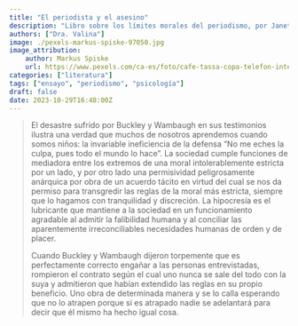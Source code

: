 ```yaml
---
title: "El periodista y el asesino"
description: "Libro sobre los límites morales del periodismo, por Janet Malcolm."
authors: ["Dra. Valina"]
image: ./pexels-markus-spiske-97050.jpg
image_attribution:
    author: Markus Spiske
    url: https://www.pexels.com/ca-es/foto/cafe-tassa-copa-telefon-intel-ligent-97050/
categories: ["literatura"]
tags: ["ensayo", "periodismo", "psicología"]
draft: false
date: 2023-10-29T16:48:00Z
---
```


> El desastre sufrido por Buckley y Wambaugh en sus testimonios ilustra una verdad que muchos de nosotros aprendemos cuando somos niños: la invariable ineficiencia de la defensa “No me eches la culpa, pues todo el mundo lo hace”. La sociedad cumple funciones de mediadora entre los extremos de una moral intolerablemente estricta por un lado, y por otro lado una permisividad peligrosamente anárquica por obra de un acuerdo tácito en virtud del cual se nos da permiso para transgredir las reglas de la moral más estricta, siempre que lo hagamos con tranquilidad y discreción. La hipocresía es el lubricante que mantiene a la sociedad en un funcionamiento agradable al admitir la falibilidad humana y al conciliar las aparentemente irreconciliables necesidades humanas de orden y de placer.<p>
Cuando Buckley y Wambaugh dijeron torpemente que es perfectamente correcto engañar a las personas entrevistadas, rompieron el contrato según el cual uno nunca se sale del todo con la suya y admitieron que habían extendido las reglas en su propio beneficio. Uno obra de determinada manera y se lo calla esperando que no lo atrapen porque si es atrapado nadie se adelantará para decir que él mismo ha hecho igual cosa.
